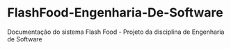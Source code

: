 # FlashFood-Engenharia-De-Software
Documentação do sistema Flash Food - Projeto da disciplina de Engenharia de Software
